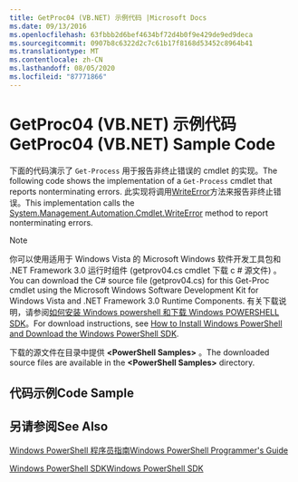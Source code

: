 ```yaml
---
title: GetProc04 (VB.NET) 示例代码 |Microsoft Docs
ms.date: 09/13/2016
ms.openlocfilehash: 63fbbb2d6bef4634bf72d4b0f9e429de9ed9deca
ms.sourcegitcommit: 0907b8c6322d2c7c61b17f8168d53452c8964b41
ms.translationtype: MT
ms.contentlocale: zh-CN
ms.lasthandoff: 08/05/2020
ms.locfileid: "87771866"
---
```

# <a name="getproc04-vbnet-sample-code"></a><span data-ttu-id="21a23-102">GetProc04 (VB.NET) 示例代码</span><span class="sxs-lookup"><span data-stu-id="21a23-102">GetProc04 (VB.NET) Sample Code</span></span>

<span data-ttu-id="21a23-103">下面的代码演示了 `Get-Process` 用于报告非终止错误的 cmdlet 的实现。</span><span class="sxs-lookup"><span data-stu-id="21a23-103">The following code shows the implementation of a `Get-Process` cmdlet that reports nonterminating errors.</span></span> <span data-ttu-id="21a23-104">此实现将调用[WriteError](/dotnet/api/System.Management.Automation.Cmdlet.WriteError)方法来报告非终止错误。</span><span class="sxs-lookup"><span data-stu-id="21a23-104">This implementation calls the [System.Management.Automation.Cmdlet.WriteError](/dotnet/api/System.Management.Automation.Cmdlet.WriteError) method to report nonterminating errors.</span></span>

> [!NOTE]
> <span data-ttu-id="21a23-105">你可以使用适用于 Windows Vista 的 Microsoft Windows 软件开发工具包和 .NET Framework 3.0 运行时组件 (getprov04.cs cmdlet 下载 c # 源文件) 。</span><span class="sxs-lookup"><span data-stu-id="21a23-105">You can download the C# source file (getprov04.cs) for this Get-Proc cmdlet using the Microsoft Windows Software Development Kit for Windows Vista and .NET Framework 3.0 Runtime Components.</span></span> <span data-ttu-id="21a23-106">有关下载说明，请参阅[如何安装 Windows powershell 和下载 Windows POWERSHELL SDK](/powershell/scripting/developer/installing-the-windows-powershell-sdk)。</span><span class="sxs-lookup"><span data-stu-id="21a23-106">For download instructions, see [How to Install Windows PowerShell and Download the Windows PowerShell SDK](/powershell/scripting/developer/installing-the-windows-powershell-sdk).</span></span>
>
> <span data-ttu-id="21a23-107">下载的源文件在目录中提供 **\<PowerShell Samples>** 。</span><span class="sxs-lookup"><span data-stu-id="21a23-107">The downloaded source files are available in the **\<PowerShell Samples>** directory.</span></span>

## <a name="code-sample"></a><span data-ttu-id="21a23-108">代码示例</span><span class="sxs-lookup"><span data-stu-id="21a23-108">Code Sample</span></span>

<!-- TODO!!!: review snippet reference  [!CODE [Msh_samplesgetproc04#GetProc04vball](Msh_samplesgetproc04#GetProc04vball)]  -->

## <a name="see-also"></a><span data-ttu-id="21a23-109">另请参阅</span><span class="sxs-lookup"><span data-stu-id="21a23-109">See Also</span></span>

[<span data-ttu-id="21a23-110">Windows PowerShell 程序员指南</span><span class="sxs-lookup"><span data-stu-id="21a23-110">Windows PowerShell Programmer's Guide</span></span>](./windows-powershell-programmer-s-guide.md)

[<span data-ttu-id="21a23-111">Windows PowerShell SDK</span><span class="sxs-lookup"><span data-stu-id="21a23-111">Windows PowerShell SDK</span></span>](../windows-powershell-reference.md)
